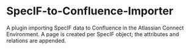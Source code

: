 # SpecIF-to-Confluence-Importer
A plugin importing SpecIF data to Confluence in the Atlassian Connect Environment. A page is created per SpecIF object; the attributes and relations are appended.
